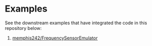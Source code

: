 # Examples
See the downstream examples that have integrated the code in this repository below:
1. [memphis242/FrequencySensorEmulator](https://github.com/memphis242/FrequencySensorEmulator/)